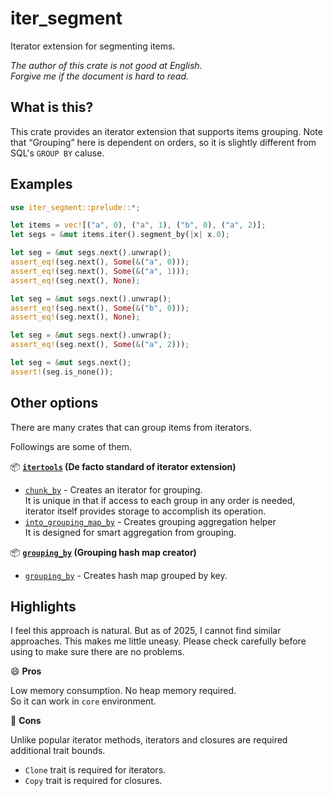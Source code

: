 iter_segment
===

Iterator extension for segmenting items.

*The author of this crate is not good at English.*  
*Forgive me if the document is hard to read.*

## What is this?

This crate provides an iterator extension that supports items grouping.
Note that “Grouping” here is dependent on orders, so it is slightly
different from SQL's `GROUP BY` caluse.

## Examples

```rust
use iter_segment::prelude::*;

let items = vec![("a", 0), ("a", 1), ("b", 0), ("a", 2)];
let segs = &mut items.iter().segment_by(|x| x.0);

let seg = &mut segs.next().unwrap();
assert_eq!(seg.next(), Some(&("a", 0)));
assert_eq!(seg.next(), Some(&("a", 1)));
assert_eq!(seg.next(), None);

let seg = &mut segs.next().unwrap();
assert_eq!(seg.next(), Some(&("b", 0)));
assert_eq!(seg.next(), None);

let seg = &mut segs.next().unwrap();
assert_eq!(seg.next(), Some(&("a", 2)));

let seg = &mut segs.next();
assert!(seg.is_none());
```

## Other options

There are many crates that can group items from iterators.

Followings are some of them.

📦 **[`itertools`][it_0] (De facto standard of iterator extension)**

* [`chunk_by`][it_1] - Creates an iterator for grouping.  
  It is unique in that if access to each group in any order is needed,  
  iterator itself provides storage to accomplish its operation.
* [`into_grouping_map_by`][it_2] - Creates grouping aggregation helper  
  It is designed for smart aggregation from grouping.

📦 **[`grouping_by`][gb_0] (Grouping hash map creator)**

* [`grouping_by`][gb_1] - Creates hash map grouped by key.

## Highlights

I feel this approach is natural. But as of 2025, I cannot find similar
approaches. This makes me little uneasy. Please check carefully before
using to make sure there are no problems.

😄 **Pros**

Low memory consumption. No heap memory required.  
So it can work in `core` environment.

🤔 **Cons**

Unlike popular iterator methods, iterators and closures are required
additional trait bounds.

* `Clone` trait is required for iterators.
* `Copy` trait is required for closures.

<!-- Links -->

[it_0]: https://crates.io/crates/itertools
[it_1]: https://docs.rs/itertools/0.14.0/itertools/trait.Itertools.html#method.chunk_by
[it_2]: https://docs.rs/itertools/0.14.0/itertools/trait.Itertools.html#method.into_grouping_map_by
[gb_0]: https://crates.io/crates/grouping_by
[gb_1]: https://docs.rs/grouping_by/0.2.2/grouping_by/trait.GroupingBy.html#tymethod.grouping_by